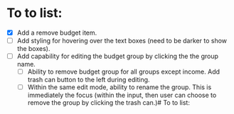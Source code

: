 # To to list:
- [x] Add a remove budget item.
- [ ] Add styling for hovering over the text boxes (need to be darker to show the boxes).
- [ ] Add capability for editing the budget group by clicking the the group name.
    - [ ] Ability to remove budget group for all groups except income. Add trash can button to the left during editing.
    - [ ] Within the same edit mode, ability to rename the group. This is immediately the focus (within the input, then user can choose to remove the group by clicking the trash can.)# To to list:
